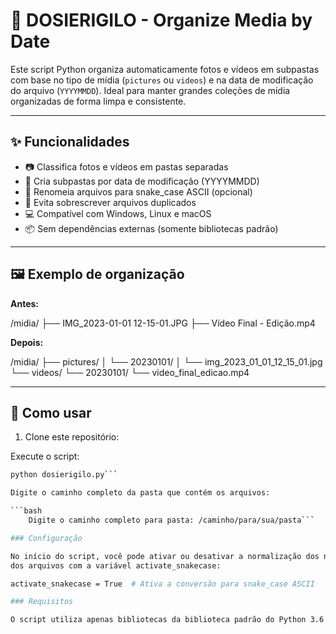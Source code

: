 # 📁 DOSIERIGILO - Organize Media by Date

Este script Python organiza automaticamente fotos e vídeos em subpastas com base
no tipo de mídia (`pictures` ou `videos`) e na data de modificação do arquivo
(`YYYYMMDD`). Ideal para manter grandes coleções de mídia organizadas de forma
limpa e consistente.

---

## ✨ Funcionalidades

- 📷 Classifica fotos e vídeos em pastas separadas
- 📅 Cria subpastas por data de modificação (YYYYMMDD)
- 🧹 Renomeia arquivos para snake_case ASCII (opcional)
- 💾 Evita sobrescrever arquivos duplicados
- 💻 Compatível com Windows, Linux e macOS
- 📦 Sem dependências externas (somente bibliotecas padrão)

---

## 🖼️ Exemplo de organização

**Antes:**

/midia/
├── IMG_2023-01-01 12-15-01.JPG
├── Vídeo Final - Edição.mp4


**Depois:**

/midia/
├── pictures/
│ └── 20230101/
│ └── img_2023_01_01_12_15_01.jpg
└── videos/
└── 20230101/
└── video_final_edicao.mp4


---

## 🚀 Como usar

1. Clone este repositório:

Execute o script:

```bash
python dosierigilo.py```

Digite o caminho completo da pasta que contém os arquivos:

```bash
    Digite o caminho completo para pasta: /caminho/para/sua/pasta```

### Configuração

No início do script, você pode ativar ou desativar a normalização dos nomes
dos arquivos com a variável activate_snakecase:

activate_snakecase = True  # Ativa a conversão para snake_case ASCII

### Requisitos

O script utiliza apenas bibliotecas da biblioteca padrão do Python 3.6 ou superior.